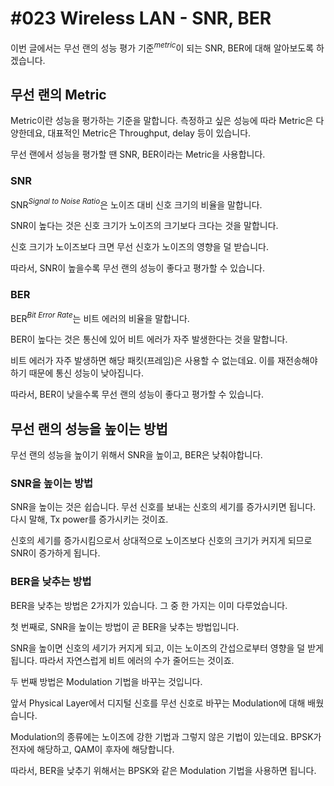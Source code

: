 # #023 Wireless LAN - SNR, BER

이번 글에서는 무선 랜의 성능 평가 기준$^{metric}$이 되는 SNR, BER에 대해 알아보도록 하겠습니다.

## 무선 랜의 Metric

Metric이란 성능을 평가하는 기준을 말합니다. 측정하고 싶은 성능에 따라 Metric은 다양한데요, 대표적인 Metric은 Throughput, delay 등이 있습니다.

무선 랜에서 성능을 평가할 땐 SNR, BER이라는 Metric을 사용합니다.

### SNR

SNR$^{Signal\ to\ Noise\ Ratio}$은 노이즈 대비 신호 크기의 비율을 말합니다. 

SNR이 높다는 것은 신호 크기가 노이즈의 크기보다 크다는 것을 말합니다.

신호 크기가 노이즈보다 크면 무선 신호가 노이즈의 영향을 덜 받습니다.

따라서, SNR이 높을수록 무선 랜의 성능이 좋다고 평가할 수 있습니다.

### BER

BER$^{Bit\ Error\ Rate}$는 비트 에러의 비율을 말합니다.

BER이 높다는 것은 통신에 있어 비트 에러가 자주 발생한다는 것을 말합니다.

비트 에러가 자주 발생하면 해당 패킷(프레임)은 사용할 수 없는데요. 이를 재전송해야하기 때문에 통신 성능이 낮아집니다.

따라서, BER이 낮을수록 무선 랜의 성능이 좋다고 평가할 수 있습니다.

## 무선 랜의 성능을 높이는 방법

무선 랜의 성능을 높이기 위해서 SNR을 높이고, BER은 낮춰야합니다.

### SNR을 높이는 방법

SNR을 높이는 것은 쉽습니다. 무선 신호를 보내는 신호의 세기를 증가시키면 됩니다. 다시 말해, Tx power를 증가시키는 것이죠.

신호의 세기를 증가시킴으로서 상대적으로 노이즈보다 신호의 크기가 커지게 되므로 SNR이 증가하게 됩니다.

### BER을 낮추는 방법

BER을 낮추는 방법은 2가지가 있습니다. 그 중 한 가지는 이미 다루었습니다.

첫 번째로, SNR을 높이는 방법이 곧 BER을 낮추는 방법입니다.

SNR을 높이면 신호의 세기가 커지게 되고, 이는 노이즈의 간섭으로부터 영향을 덜 받게 됩니다. 따라서 자연스럽게 비트 에러의 수가 줄어드는 것이죠.

두 번째 방법은 Modulation 기법을 바꾸는 것입니다. 

앞서 Physical Layer에서 디지털 신호를 무선 신호로 바꾸는 Modulation에 대해 배웠습니다.

Modulation의 종류에는 노이즈에 강한 기법과 그렇지 않은 기법이 있는데요. BPSK가 전자에 해당하고, QAM이 후자에 해당합니다.

따라서, BER을 낮추기 위해서는 BPSK와 같은 Modulation 기법을 사용하면 됩니다.